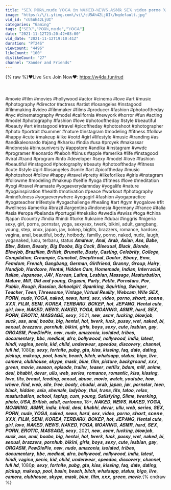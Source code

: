 ```yaml
---
title: "𝕊𝔼𝕏 ℙ𝕆ℝℕ,𝕟𝕦𝕕𝕖 𝕐𝕆𝔾𝔸 𝕚𝕟 ℕ𝔸𝕂𝔼𝔻-ℕ𝔼𝕎𝕊.𝔸𝕊𝕄ℝ 𝕊𝔼𝕏 𝕧𝕚𝕕𝕖𝕠 𝕡𝕠𝕣𝕟𝕠 𝕏𝕏𝕏.𝔹𝕝𝕦𝕖 𝔽𝕀𝕃𝕄 ℍ𝕀ℕ𝔻𝕀 𝔹𝕆𝕂𝔼ℙ 𝔽𝕌𝕃𝕃 ℍ𝕆𝕋 𝕕𝕖𝕤𝕚 𝕓𝕙𝕒𝕓𝕙𝕚"
image: "https:\/\/i.ytimg.com\/vi\/cU5Ah42LjUI\/hqdefault.jpg"
vid_id: "cU5Ah42LjUI"
categories: "Gaming"
tags: ["𝕊𝔼𝕏","ℙ𝕆ℝℕ,𝕟𝕦𝕕𝕖","𝕐𝕆𝔾𝔸"]
date: "2021-11-12T23:20:42+03:00"
vid_date: "2021-11-12T19:10:41Z"
duration: "PT24S"
viewcount: "4496"
likeCount: "100"
dislikeCount: "27"
channel: "Xander and Friends"
---
```

{% raw %}❤️Live 𝕊𝕖𝕩 Join Now❤️:  <a rel="nofollow" target="blank" href="https://w4da.fun/rud">https://w4da.fun/rud</a><br /><br /><br /><br />#movie #film #movies #hollywood #actor #cinema #love #art #music #photography #director #actress #artist #losangeles #instagood #filmmaking #video #filmmaker #films #producer #fashion #photooftheday #nyc #cinematography #model #california #newyork #horror #fun #acting #model #photography #fashion #love #photooftheday #style #beautiful #beauty #art #instagood #travel #picoftheday #photoshoot #photographer #photo #portrait #summer #nature #instagram #modeling #fitness #follow #happy #cute #makeup #like #ootd #girl #lifestyle #music #tranding #as #andikaleonardo #ajang #kharku #india #usa #proyek #makassar #indonesia #binusuniversity #appstore #andika #instagram #wwdc #programer #leonardo #heboh #binus #apple #amerika #life #instagood #viral #trand #program #info #developer #sexy #model #love #fashion #beautiful #instagood #photography #beauty #photooftheday #fitness #cute #style #girl #losangeles #smile #art #picoftheday #music #photoshoot #follow #happy #travel #pretty #likeforlikes #girls #instagram #followme #modeling #makeup #selfie #yoga #fitness #love #meditation #yogi #travel #namaste #yogaeverydamnday #yogalife #nature #yogainspiration #health #motivation #peace #workout #photography #mindfulness #yogaeverywhere #yogagirl #fashion #yogapractice #yogateacher #lifestyle #yogachallenge #healing #art #gym #yogalove #fit #wellness #amerika #brazil #argentina #indonesia #germany #france #italia #asia #eropa #belanda #portugal #meksiko #swedia #swiss #toga #china #japan #country #india #hindi #turke #ukraine #dubai #inggris #nigeria sexy, girl, porns, pornstar, yoga, sexysex, twerk, bikini, adult, gangbang, young, step, xnxx, japan, jav, bokep, bigtits, brazzers, romance, hardsex, vagina, anal, beautiful, body, hotbody, familly, porno, naked, nude, laugh, yoganaked, lucu, terbaru, status 𝑨𝒎𝒂𝒕𝒆𝒖𝒓, 𝑨𝒏𝒂𝒍, 𝑨𝒓𝒂𝒃, 𝑨𝒔𝒊𝒂𝒏, 𝑨𝒔𝒔, 𝑩𝒂𝒃𝒆, 𝑩𝒃𝒘, 𝑩𝒅𝒔𝒎, 𝑩𝒆𝒂𝒖𝒕𝒚, 𝑩𝒊𝒈 𝑩𝒐𝒐𝒃𝒔, 𝑩𝒊𝒈 𝑪𝒐𝒄𝒌, 𝑩𝒊𝒔𝒆𝒙𝒖𝒂𝒍, 𝑩𝒍𝒂𝒄𝒌, 𝑩𝒍𝒐𝒏𝒅𝒆, 𝑩𝒍𝒐𝒘𝒋𝒐𝒃, 𝑩𝒓𝒂𝒛𝒊𝒍𝒊𝒂𝒏, 𝑩𝒓𝒊𝒕𝒊𝒔𝒉, 𝑩𝒓𝒖𝒏𝒆𝒕𝒕𝒆, 𝑩𝒖𝒔𝒕𝒚, 𝑪𝒂𝒔𝒕𝒊𝒏𝒈, 𝑪𝒆𝒍𝒆𝒃𝒓𝒊𝒕𝒚, 𝑪𝒐𝒍𝒍𝒆𝒈𝒆, 𝑪𝒐𝒎𝒑𝒊𝒍𝒂𝒕𝒊𝒐𝒏, 𝑪𝒓𝒆𝒂𝒎𝒑𝒊𝒆, 𝑪𝒖𝒎𝒔𝒉𝒐𝒕, 𝑫𝒆𝒆𝒑𝒕𝒉𝒓𝒐𝒂𝒕, 𝑫𝒐𝒄𝒕𝒐𝒓, 𝑬𝒃𝒐𝒏𝒚, 𝑬𝒎𝒐, 𝑭𝒆𝒎𝒅𝒐𝒎, 𝑭𝒓𝒆𝒏𝒄𝒉, 𝑮𝒂𝒏𝒈𝒃𝒂𝒏𝒈, 𝑮𝒆𝒓𝒎𝒂𝒏, 𝑮𝒊𝒓𝒍𝒇𝒓𝒊𝒆𝒏𝒅, 𝑮𝒓𝒂𝒏𝒏𝒚, 𝑮𝒓𝒐𝒖𝒑, 𝑯𝒂𝒊𝒓𝒚, 𝑯𝒂𝒏𝒅𝒋𝒐𝒃, 𝑯𝒂𝒓𝒅𝒄𝒐𝒓𝒆, 𝑯𝒆𝒏𝒕𝒂𝒊, 𝑯𝒊𝒅𝒅𝒆𝒏 𝑪𝒂𝒎, 𝑯𝒐𝒎𝒆𝒎𝒂𝒅𝒆, 𝑰𝒏𝒅𝒊𝒂𝒏, 𝑰𝒏𝒕𝒆𝒓𝒓𝒂𝒄𝒊𝒂𝒍, 𝑰𝒕𝒂𝒍𝒊𝒂𝒏, 𝑱𝒂𝒑𝒂𝒏𝒆𝒔𝒆, 𝑱𝑨𝑽, 𝑲𝒐𝒓𝒆𝒂𝒏, 𝑳𝒂𝒕𝒊𝒏𝒂, 𝑳𝒆𝒔𝒃𝒊𝒂𝒏, 𝑴𝒂𝒔𝒔𝒂𝒈𝒆, 𝑴𝒂𝒔𝒕𝒖𝒓𝒃𝒂𝒕𝒊𝒐𝒏, 𝑴𝒂𝒕𝒖𝒓𝒆, 𝑴𝒊𝒍𝒇, 𝑶𝒍𝒅 𝒂𝒏𝒅 𝒚𝒐𝒖𝒏𝒈, 𝑶𝒓𝒈𝒂𝒔𝒎, 𝑷𝒂𝒓𝒕𝒚, 𝑷𝒆𝒕𝒊𝒕𝒆, 𝑷𝒐𝒓𝒏𝒔𝒕𝒂𝒓𝒔, 𝑷𝒐𝒗, 𝑷𝒖𝒃𝒍𝒊𝒄, 𝑹𝒐𝒖𝒈𝒉, 𝑹𝒖𝒔𝒔𝒊𝒂𝒏, 𝑺𝒄𝒉𝒐𝒐𝒍𝒈𝒊𝒓𝒍, 𝑺𝒑𝒂𝒏𝒌𝒊𝒏𝒈, 𝑺𝒒𝒖𝒊𝒓𝒕𝒊𝒏𝒈, 𝑺𝒘𝒊𝒏𝒈𝒆𝒓, 𝑻𝒆𝒂𝒄𝒉𝒆𝒓, 𝑻𝒆𝒆𝒏, 𝑻𝒉𝒓𝒆𝒆𝒔𝒐𝒎𝒆, 𝑽𝒊𝒏𝒕𝒂𝒈𝒆, 𝑽𝒊𝒓𝒕𝒖𝒂𝒍 𝑹𝒆𝒂𝒍𝒊𝒕𝒚, 𝑾𝒆𝒃𝒄𝒂𝒎, 𝑾𝒊𝒇𝒆 𝑺𝑬𝑿, 𝑷𝑶𝑹𝑵, 𝒏𝒖𝒅𝒆, 𝒀𝑶𝑮𝑨, 𝒏𝒂𝒌𝒆𝒅, 𝒏𝒆𝒘𝒔, 𝒉𝒂𝒓𝒅, 𝒔𝒆𝒙, 𝒗𝒊𝒅𝒆𝒐, 𝒑𝒐𝒓𝒏𝒐, 𝙨𝙝𝙤𝙧𝙩, 𝙨𝙘𝙚𝙣𝙚, 𝑿𝑿𝑿, 𝑭𝑰𝑳𝑴, 𝑺𝑬𝑴𝑰, 𝑲𝑶𝑹𝑬𝑨, 𝑻𝑬𝑹𝑩𝑨𝑹𝑼, 𝑩𝑶𝑲𝑬𝑷, 𝒉𝒐𝒕, 𝑱𝑬𝑷𝑨𝑵𝑮, 𝑯𝒆𝒏𝒕𝒂𝒊 𝒄𝒖𝒕𝒆, 𝒈𝒊𝒓𝒍, 𝒍𝒐𝒗𝒆, 𝑵𝑨𝑲𝑬𝑫, 𝑵𝑬𝑾𝑺, 𝑵𝑨𝑲𝑬𝑫, 𝒀𝑶𝑮𝑨, 𝑴𝑶𝑨𝑵𝑰𝑵𝑮, 𝑨𝑺𝑴𝑹, 𝒉𝒂𝒓𝒅, 𝑺𝑬𝑿, 𝑷𝑶𝑹𝑵, 𝑬𝑹𝑶𝑻𝑰𝑪, 𝑴𝑨𝑺𝑺𝑨𝑮𝑬, 𝒔𝒆𝒙𝒚, 2021, 𝒏𝒆𝒘, 𝒂𝒔𝒎𝒓, 𝒇𝒖𝒄𝒌𝒊𝒏𝒈, 𝒃𝒍𝒐𝒘𝒋𝒐𝒃, 𝒔𝒖𝒄𝒌, 𝒂𝒔𝒔, 𝒂𝒏𝒂𝒍, 𝒃𝒐𝒐𝒃𝒔, 𝒃𝒊𝒈, 𝒉𝒆𝒏𝒕𝒂𝒊, 𝒉𝒐𝒕, 𝒕𝒘𝒆𝒓𝒌, 𝒇𝒖𝒄𝒌, 𝒑𝒖𝒔𝒔𝒚, 𝒘𝒆𝒕, 𝒏𝒂𝒌𝒆𝒅, 𝒃𝒊, 𝒔𝒆𝒙𝒖𝒂𝒍, 𝒃𝒓𝒂𝒛𝒛𝒆𝒓𝒔, 𝒑𝒐𝒓𝒏𝒉𝒖𝒃, 𝒃𝒊𝒌𝒊𝒏𝒊, 𝒈𝒊𝒓𝒍𝒔, 𝒃𝒐𝒚𝒔, 𝒔𝒆𝒙𝒚, 𝒄𝒖𝒕𝒆, 𝒍𝒆𝒔𝒃𝒊𝒂𝒏, 𝒈𝒂𝒚, 𝑶𝑹𝑮𝑨𝑺𝑴, 𝑷𝒆𝒘𝑫𝒊𝒆𝑷𝒊𝒆, 𝒏𝒆𝒘, 𝒏𝒖𝒅𝒆, 𝒂𝒎𝒂𝒛𝒐𝒏𝒊𝒂, 𝒊𝒔𝒐𝒍𝒂𝒕𝒆𝒅, 𝒕𝒓𝒊𝒃𝒆𝒔, 𝒅𝒐𝒄𝒖𝒎𝒆𝒏𝒕𝒂𝒓𝒚, 𝒃𝒃𝒄, 𝒎𝒆𝒅𝒊𝒄𝒂𝒍, 𝒂𝒇𝒓𝒐, 𝒃𝒐𝒍𝒍𝒚𝒘𝒐𝒐𝒅, 𝒏𝒐𝒍𝒍𝒚𝒘𝒐𝒐𝒅, 𝒊𝒏𝒅𝒊𝒂, 𝒍𝒂𝒕𝒆𝒔𝒕, 𝒉𝒊𝒏𝒅𝒊, 𝒗𝒂𝒈𝒊𝒏𝒂, 𝒑𝒆𝒏𝒊𝒔, 𝒌𝒊𝒅, 𝒄𝒉𝒊𝒍𝒅, 𝒖𝒏𝒅𝒆𝒓𝒘𝒆𝒂𝒓, 𝒔𝒑𝒆𝒆𝒅𝒐𝒔, 𝒅𝒊𝒔𝒄𝒐𝒗𝒆𝒓𝒚, 𝒄𝒉𝒂𝒏𝒏𝒆𝒍, 𝒇𝒖𝒍𝒍 𝒉𝒅, 1080𝒑, 𝒔𝒆𝒙𝒚, 𝒇𝒐𝒓𝒕𝒏𝒊𝒕𝒆, 𝒑𝒖𝒃𝒈, 𝒈𝒕𝒂, 𝒌𝒊𝒔𝒔, 𝒌𝒊𝒔𝒔𝒊𝒏𝒈, 𝒇𝒂𝒒, 𝒅𝒂𝒕𝒆, 𝒅𝒂𝒕𝒊𝒏𝒈, 𝒑𝒊𝒄𝒌𝒖𝒑, 𝒎𝒂𝒌𝒆𝒖𝒑, 𝒑𝒐𝒐𝒍, 𝒃𝒂𝒔𝒊𝒏, 𝒃𝒆𝒂𝒄𝒉, 𝒃𝒊𝒕𝒄𝒉, 𝒘𝒉𝒂𝒕𝒔𝒂𝒑𝒑, 𝒔𝒕𝒂𝒕𝒖𝒔, 𝒃𝒊𝒈𝒐, 𝒍𝒊𝒗𝒆, 𝒄𝒂𝒎𝒆𝒓𝒂, 𝒄𝒍𝒖𝒃𝒉𝒐𝒖𝒔𝒆, 𝒔𝒌𝒚𝒑𝒆, 𝒎𝒂𝒔𝒌, 𝒃𝒍𝒖𝒆, 𝒇𝒊𝒍𝒎, 𝒑𝒊𝒄𝒕𝒖𝒓𝒆, 𝒃𝒂𝒄𝒌𝒈𝒓𝒐𝒖𝒏𝒅, 𝒙𝒙𝒙, 𝒈𝒓𝒆𝒆𝒏, 𝒎𝒐𝒗𝒊𝒆, 𝒔𝒆𝒂𝒔𝒐𝒏, 𝒆𝒑𝒊𝒔𝒐𝒅𝒆, 𝒕𝒓𝒂𝒊𝒍𝒆𝒓, 𝒕𝒆𝒂𝒔𝒆𝒓, 𝒏𝒆𝒕𝒇𝒍𝒊𝒙, 𝒃𝒅𝒔𝒎, 𝒎𝒊𝒍𝒇, 𝒂𝒏𝒊𝒎𝒆, 𝒅𝒆𝒔𝒊, 𝒃𝒉𝒂𝒃𝒉𝒊, 𝒅𝒆𝒗𝒂𝒓, 𝒖𝒍𝒍𝒖, 𝒘𝒆𝒃, 𝒔𝒆𝒓𝒊𝒆𝒔, 𝒓𝒐𝒎𝒂𝒏𝒄𝒆, 𝒓𝒐𝒎𝒂𝒏𝒕𝒊𝒄, 𝒌𝒊𝒔𝒔, 𝒌𝒊𝒔𝒔𝒊𝒏𝒈, 𝒍𝒐𝒗𝒆, 𝒕𝒊𝒕𝒔, 𝒃𝒓𝒆𝒂𝒔𝒕, 𝒇𝒆𝒆𝒅𝒊𝒏𝒈, 𝒔𝒆𝒙𝒖𝒂𝒍, 𝒂𝒃𝒖𝒔𝒆, 𝒎𝒐𝒗𝒊𝒆, 𝒘𝒂𝒕𝒄𝒉, 𝒚𝒐𝒖𝒕𝒖𝒃𝒆, 𝒉𝒐𝒘, 𝒘𝒉𝒆𝒓𝒆, 𝒇𝒊𝒏𝒅, 𝒘𝒆𝒃, 𝒔𝒊𝒕𝒆, 𝒇𝒓𝒆𝒆, 𝒃𝒐𝒐𝒕𝒚, 𝒄𝒉𝒖𝒅𝒂𝒊, 𝒂𝒓𝒂𝒃, 𝒋𝒂𝒑𝒂𝒏, 𝒋𝒂𝒗, 𝒑𝒐𝒓𝒏𝒔𝒕𝒂𝒓, 𝒕𝒆𝒆𝒏, 𝒃𝒍𝒂𝒄𝒌, 𝒉𝒊𝒅𝒅𝒆𝒏, 𝒂𝒔𝒊𝒂, 𝒔𝒉𝒆𝒎𝒂𝒍𝒆, 𝒍𝒂𝒅𝒚𝒃𝒐𝒚, 𝒕𝒉𝒂𝒊, 𝒕𝒓𝒂𝒏𝒔, 𝒕𝒊𝒕𝒔, 𝒕𝒂𝒕𝒐𝒐, 𝒓𝒆𝒍𝒂𝒙, 𝒎𝒂𝒔𝒕𝒖𝒓𝒃𝒂𝒕𝒊𝒐𝒏, 𝒔𝒄𝒉𝒐𝒐𝒍, 𝒇𝒂𝒑𝒇𝒂𝒑, 𝒄𝒖𝒎, 𝒚𝒐𝒖𝒏𝒈, 𝑺𝒂𝒕𝒊𝒔𝒇𝒚𝒊𝒏𝒈, 𝑺𝒍𝒊𝒎𝒆, 𝒕𝒘𝒆𝒓𝒌𝒊𝒏𝒈, 𝒑𝒉𝒐𝒕𝒐, 𝑼𝑺𝑨, 𝑩𝒓𝒊𝒕𝒊𝒔𝒉, 𝒂𝒅𝒖𝒍𝒕, 𝒄𝒂𝒓𝒕𝒐𝒐𝒏𝒔, 18+, 𝑵𝑨𝑲𝑬𝑫, 𝑵𝑬𝑾𝑺, 𝑵𝑨𝑲𝑬𝑫, 𝒀𝑶𝑮𝑨, 𝑴𝑶𝑨𝑵𝑰𝑵𝑮, 𝑨𝑺𝑴𝑹, 𝒊𝒏𝒅𝒊𝒂, 𝒉𝒊𝒏𝒅𝒊, 𝒅𝒆𝒔𝒊, 𝒃𝒉𝒂𝒃𝒉𝒊, 𝒅𝒆𝒗𝒂𝒓, 𝒖𝒍𝒍𝒖, 𝒘𝒆𝒃, 𝒔𝒆𝒓𝒊𝒆𝒔, 𝑺𝑬𝑿, 𝑷𝑶𝑹𝑵, 𝒏𝒖𝒅𝒆, 𝒀𝑶𝑮𝑨, 𝒏𝒂𝒌𝒆𝒅, 𝒏𝒆𝒘𝒔, 𝒉𝒂𝒓𝒅, 𝒔𝒆𝒙, 𝒗𝒊𝒅𝒆𝒐, 𝒑𝒐𝒓𝒏𝒐, 𝙨𝙝𝙤𝙧𝙩, 𝙨𝙘𝙚𝙣𝙚, 𝑿𝑿𝑿, 𝑭𝑰𝑳𝑴, 𝑺𝑬𝑴𝑰, 𝑲𝑶𝑹𝑬𝑨, 𝑻𝑬𝑹𝑩𝑨𝑹𝑼, 𝑩𝑶𝑲𝑬𝑷, 𝒉𝒐𝒕, 𝑱𝑬𝑷𝑨𝑵𝑮, 𝑯𝒆𝒏𝒕𝒂𝒊 𝒄𝒖𝒕𝒆, 𝒈𝒊𝒓𝒍, 𝒍𝒐𝒗𝒆, 𝑵𝑨𝑲𝑬𝑫, 𝑵𝑬𝑾𝑺, 𝑵𝑨𝑲𝑬𝑫, 𝒀𝑶𝑮𝑨, 𝑴𝑶𝑨𝑵𝑰𝑵𝑮, 𝑨𝑺𝑴𝑹, 𝒉𝒂𝒓𝒅, 𝑺𝑬𝑿, 𝑷𝑶𝑹𝑵, 𝑬𝑹𝑶𝑻𝑰𝑪, 𝑴𝑨𝑺𝑺𝑨𝑮𝑬, 𝒔𝒆𝒙𝒚, 2021, 𝒏𝒆𝒘, 𝒂𝒔𝒎𝒓, 𝒇𝒖𝒄𝒌𝒊𝒏𝒈, 𝒃𝒍𝒐𝒘𝒋𝒐𝒃, 𝒔𝒖𝒄𝒌, 𝒂𝒔𝒔, 𝒂𝒏𝒂𝒍, 𝒃𝒐𝒐𝒃𝒔, 𝒃𝒊𝒈, 𝒉𝒆𝒏𝒕𝒂𝒊, 𝒉𝒐𝒕, 𝒕𝒘𝒆𝒓𝒌, 𝒇𝒖𝒄𝒌, 𝒑𝒖𝒔𝒔𝒚, 𝒘𝒆𝒕, 𝒏𝒂𝒌𝒆𝒅, 𝒃𝒊, 𝒔𝒆𝒙𝒖𝒂𝒍, 𝒃𝒓𝒂𝒛𝒛𝒆𝒓𝒔, 𝒑𝒐𝒓𝒏𝒉𝒖𝒃, 𝒃𝒊𝒌𝒊𝒏𝒊, 𝒈𝒊𝒓𝒍𝒔, 𝒃𝒐𝒚𝒔, 𝒔𝒆𝒙𝒚, 𝒄𝒖𝒕𝒆, 𝒍𝒆𝒔𝒃𝒊𝒂𝒏, 𝒈𝒂𝒚, 𝑶𝑹𝑮𝑨𝑺𝑴, 𝑷𝒆𝒘𝑫𝒊𝒆𝑷𝒊𝒆, 𝒏𝒆𝒘, 𝒏𝒖𝒅𝒆, 𝒂𝒎𝒂𝒛𝒐𝒏𝒊𝒂, 𝒊𝒔𝒐𝒍𝒂𝒕𝒆𝒅, 𝒕𝒓𝒊𝒃𝒆𝒔, 𝒅𝒐𝒄𝒖𝒎𝒆𝒏𝒕𝒂𝒓𝒚, 𝒃𝒃𝒄, 𝒎𝒆𝒅𝒊𝒄𝒂𝒍, 𝒂𝒇𝒓𝒐, 𝒃𝒐𝒍𝒍𝒚𝒘𝒐𝒐𝒅, 𝒏𝒐𝒍𝒍𝒚𝒘𝒐𝒐𝒅, 𝒊𝒏𝒅𝒊𝒂, 𝒍𝒂𝒕𝒆𝒔𝒕, 𝒉𝒊𝒏𝒅𝒊, 𝒗𝒂𝒈𝒊𝒏𝒂, 𝒑𝒆𝒏𝒊𝒔, 𝒌𝒊𝒅, 𝒄𝒉𝒊𝒍𝒅, 𝒖𝒏𝒅𝒆𝒓𝒘𝒆𝒂𝒓, 𝒔𝒑𝒆𝒆𝒅𝒐𝒔, 𝒅𝒊𝒔𝒄𝒐𝒗𝒆𝒓𝒚, 𝒄𝒉𝒂𝒏𝒏𝒆𝒍, 𝒇𝒖𝒍𝒍 𝒉𝒅, 1080𝒑, 𝒔𝒆𝒙𝒚, 𝒇𝒐𝒓𝒕𝒏𝒊𝒕𝒆, 𝒑𝒖𝒃𝒈, 𝒈𝒕𝒂, 𝒌𝒊𝒔𝒔, 𝒌𝒊𝒔𝒔𝒊𝒏𝒈, 𝒇𝒂𝒒, 𝒅𝒂𝒕𝒆, 𝒅𝒂𝒕𝒊𝒏𝒈, 𝒑𝒊𝒄𝒌𝒖𝒑, 𝒎𝒂𝒌𝒆𝒖𝒑, 𝒑𝒐𝒐𝒍, 𝒃𝒂𝒔𝒊𝒏, 𝒃𝒆𝒂𝒄𝒉, 𝒃𝒊𝒕𝒄𝒉, 𝒘𝒉𝒂𝒕𝒔𝒂𝒑𝒑, 𝒔𝒕𝒂𝒕𝒖𝒔, 𝒃𝒊𝒈𝒐, 𝒍𝒊𝒗𝒆, 𝒄𝒂𝒎𝒆𝒓𝒂, 𝒄𝒍𝒖𝒃𝒉𝒐𝒖𝒔𝒆, 𝒔𝒌𝒚𝒑𝒆, 𝒎𝒂𝒔𝒌, 𝒃𝒍𝒖𝒆, 𝒇𝒊𝒍𝒎, 𝒙𝒙𝒙, 𝒈𝒓𝒆𝒆𝒏, 𝒎𝒐𝒗𝒊𝒆.{% endraw %}
